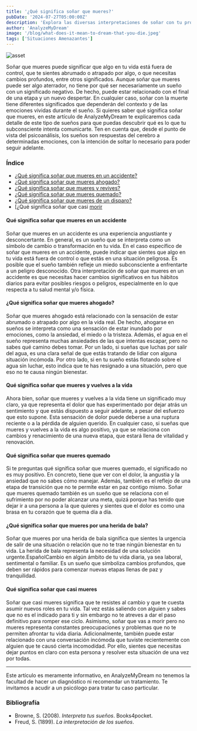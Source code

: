 ```yaml
---
title: '¿Qué significa soñar que mueres?'
pubDate: '2024-07-27T05:00:00Z'
description: 'Explora las diversas interpretaciones de soñar con tu propia muerte, desde la sensación de agobio hasta el simbolismo del renacimiento.'
author: 'AnalyzeMyDream'
image: '/blog/what-does-it-mean-to-dream-that-you-die.jpeg'
tags: ['Situaciones Amenazantes']
---
```


![asset](/blog/what-does-it-mean-to-dream-that-you-die.jpeg)

Soñar que mueres puede significar que algo en tu vida está fuera de control, que te sientes abrumado o atrapado por algo, o que necesitas cambios profundos, entre otros significados. Aunque soñar que mueres puede ser algo aterrador, no tiene por qué ser necesariamente un sueño con un significado negativo. De hecho, puede estar relacionado con el final de una etapa y un nuevo despertar. En cualquier caso, soñar con la muerte tiene diferentes significados que dependerán del contexto y de las emociones vividas durante el sueño. Si quieres saber qué significa soñar que mueres, en este artículo de AnalyzeMyDream te explicaremos cada detalle de este tipo de sueños para que puedas descubrir qué es lo que tu subconsciente intenta comunicarte. Ten en cuenta que, desde el punto de vista del psicoanálisis, los sueños son respuestas del cerebro a determinadas emociones, con la intención de soltar lo necesario para poder seguir adelante. 

### Índice
- [¿Qué significa soñar que mueres en un accidente?](#que-significa-soñar-que-mueres-en-un-accidente)
- [¿Qué significa soñar que mueres ahogado?](#que-significa-soñar-que-mueres-ahogado)
- [¿Qué significa soñar que mueres y revives?](#que-significa-soñar-que-mueres-y-revives)
- [¿Qué significa soñar que mueres quemado?](#que-significa-soñar-que-mueres-quemado)
- [¿Qué significa soñar que mueres de un disparo?](#que-significa-soñar-que-mueres-de-un-disparo)
- [¿Qué significa soñar que casi [morir](#que-significa-soñar-que-casi-mueres)

#### Qué significa soñar que mueres en un accidente
Soñar que mueres en un accidente es una experiencia angustiante y desconcertante. En general, es un sueño que se interpreta como un símbolo de cambio o transformación en tu vida. En el caso específico de soñar que mueres en un accidente, puede indicar que sientes que algo en tu vida está fuera de control o que estás en una situación peligrosa. Es posible que el sueño también refleje un miedo subconsciente a enfrentarte a un peligro desconocido. Otra interpretación de soñar que mueres en un accidente es que necesitas hacer cambios significativos en tus hábitos diarios para evitar posibles riesgos o peligros, especialmente en lo que respecta a tu salud mental y/o física.

#### ¿Qué significa soñar que mueres ahogado?
Soñar que mueres ahogado está relacionado con la sensación de estar abrumado o atrapado por algo en la vida real. De hecho, ahogarse en sueños se interpreta como una sensación de estar inundado por emociones, como la ansiedad, el miedo o la tristeza. Además, el agua en el sueño representa muchas ansiedades de las que intentas escapar, pero no sabes qué camino debes tomar. Por un lado, si sueñas que luchas por salir del agua, es una clara señal de que estás tratando de lidiar con alguna situación incómoda. Por otro lado, si en tu sueño estás flotando sobre el agua sin luchar, esto indica que te has resignado a una situación, pero que eso no te causa ningún bienestar. 

#### Qué significa soñar que mueres y vuelves a la vida
Ahora bien, soñar que mueres y vuelves a la vida tiene un significado muy claro, ya que representa el dolor que has experimentado por dejar atrás un sentimiento y que estás dispuesto a seguir adelante, a pesar del esfuerzo que esto supone. Esta sensación de dolor puede deberse a una ruptura reciente o a la pérdida de alguien querido. En cualquier caso, si sueñas que mueres y vuelves a la vida es algo positivo, ya que se relaciona con cambios y renacimiento de una nueva etapa, que estará llena de vitalidad y renovación.

#### Qué significa soñar que mueres quemado
Si te preguntas qué significa soñar que mueres quemado, el significado no es muy positivo. En concreto, tiene que ver con el dolor, la angustia y la ansiedad que no sabes cómo manejar. Además, también es el reflejo de una etapa de transición que no te permite estar en paz contigo mismo. Soñar que mueres quemado también es un sueño que se relaciona con el sufrimiento por no poder alcanzar una meta, quizá porque has tenido que dejar ir a una persona a la que quieres y sientes que el dolor es como una brasa en tu corazón que te quema día a día. 

#### ¿Qué significa soñar que mueres por una herida de bala?
Soñar que mueres por una herida de bala significa que sientes la urgencia de salir de una situación o relación que no te trae ningún bienestar en tu vida. La herida de bala representa la necesidad de una solución urgente.EspañolCambio en algún ámbito de tu vida diaria, ya sea laboral, sentimental o familiar. Es un sueño que simboliza cambios profundos, que deben ser rápidos para comenzar nuevas etapas llenas de paz y tranquilidad. 

#### Qué significa soñar que casi mueres
Soñar que casi mueres significa que te resistes al cambio y que te cuesta asumir nuevos roles en tu vida. Tal vez estás saliendo con alguien y sabes que no es el indicado para ti y sin embargo no te atreves a dar el paso definitivo para romper ese ciclo. Asimismo, soñar que vas a morir pero no mueres representa constantes preocupaciones y problemas que no te permiten afrontar tu vida diaria. Adicionalmente, también puede estar relacionado con una conversación incómoda que tuviste recientemente con alguien que te causó cierta incomodidad. Por ello, sientes que necesitas dejar puntos en claro con esta persona y resolver esta situación de una vez por todas. 

---

Este artículo es meramente informativo, en AnalyzeMyDream no tenemos la facultad de hacer un diagnóstico ni recomendar un tratamiento. Te invitamos a acudir a un psicólogo para tratar tu caso particular.

### Bibliografía
- Browne, S. (2008). *Interpreta tus sueños*. Books4pocket.
- Freud, S. (1899). *La interpretación de los sueños*.